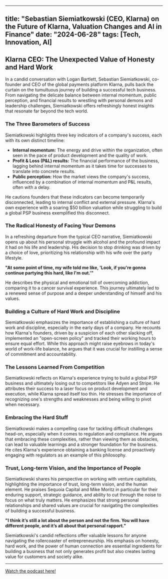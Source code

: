 
---
title: "Sebastian Siemiatkowski (CEO, Klarna) on the Future of Klarna, Valuation Changes and AI in Finance"
date: "2024-06-28"
tags: [Tech, Innovation, AI]
---

## Klarna CEO: The Unexpected Value of Honesty and Hard Work

In a candid conversation with Logan Bartlett, Sebastian Siemiatkowski, co-founder and CEO of the global payments platform Klarna, pulls back the curtain on the tumultuous journey of building a successful tech business. From navigating the delicate balance between internal momentum, public perception, and financial results to wrestling with personal demons and leadership challenges, Siemiatkowski offers refreshingly honest insights that resonate far beyond the tech world.

### The Three Barometers of Success

Siemiatkowski highlights three key indicators of a company's success, each with its own distinct timeline:

* **Internal momentum:** The energy and drive within the organization, often seen in the pace of product development and the quality of work. 
* **Profit & Loss (P&L) results:** The financial performance of the business, lagging behind internal momentum as it takes time for successes to translate into concrete results.
* **Public perception:** How the market views the company's success, influenced by a combination of internal momentum and P&L results, often with a delay.

He cautions founders that these indicators can become temporarily disconnected, leading to internal conflict and external pressure. Klarna's own experience with a soaring $50 billion valuation while struggling to build a global PSP business exemplified this disconnect.

### The Radical Honesty of Facing Your Demons

In a refreshing departure from the typical CEO narrative, Siemiatkowski opens up about his personal struggle with alcohol and the profound impact it had on his life and leadership.  His decision to stop drinking was driven by a choice of love, prioritizing his relationship with his wife over the party lifestyle. 

**"At some point of time, my wife told me like, 'Look, if you're gonna continue partying this hard, like I'm out.'"**

He describes the physical and emotional toll of overcoming addiction, comparing it to a cancer survival experience. This journey ultimately led to a renewed sense of purpose and a deeper understanding of himself and his values.

### Building a Culture of Hard Work and Discipline

Siemiatkowski emphasizes the importance of establishing a culture of hard work and discipline, especially in the early days of a company. He recounts how Klarna's founders, driven by a suspicion of each other slacking off, implemented an "open-screen policy" and tracked their working hours to ensure equal effort. While this approach might raise eyebrows in today's world of work-life balance, he argues that it was crucial for instilling a sense of commitment and accountability.

### The Lessons Learned From Competition

Siemiatkowski reflects on Klarna's experience trying to build a global PSP business and ultimately losing out to competitors like Adyen and Stripe. He attributes their success to a laser focus on product development and execution, while Klarna spread itself too thin. He stresses the importance of recognizing one's strengths and weaknesses and being willing to pivot when necessary.

### Embracing the Hard Stuff

Siemiatkowski makes a compelling case for tackling difficult challenges head-on, especially when it comes to regulation and compliance. He argues that embracing these complexities, rather than viewing them as obstacles, can lead to valuable learnings and a stronger foundation for the business. He cites Klarna's experience obtaining a banking license and proactively engaging with regulators as an example of this philosophy.

### Trust, Long-term Vision, and the Importance of People

Siemiatkowski shares his perspective on working with venture capitalists, highlighting the importance of trust, long-term vision, and the human element. He praises Sequoia Capital and Mike Moritz in particular for their enduring support, strategic guidance, and ability to cut through the noise to focus on what truly matters. He emphasizes that strong personal relationships and shared values are crucial for navigating the complexities of building a successful business.

**"I think it’s still a lot about the person and not the firm. You will have different people, and it’s all about that personal rapport."**

Siemiatkowski's candid reflections offer valuable lessons for anyone navigating the rollercoaster of entrepreneurship. His emphasis on honesty, hard work, and the power of human connection are essential ingredients for building a business that not only generates profit but also creates lasting value for customers and society alike.

---
        
<a href="https://youtube.com/watch?v=V81MT9B5irU" target="_blank">Watch the podcast here!</a>
